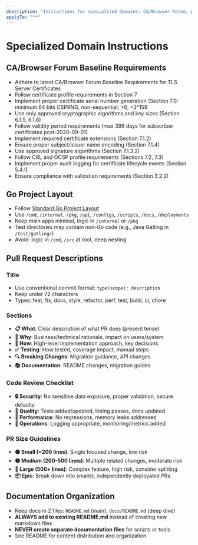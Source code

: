 ```yaml
---
description: "Instructions for specialized domains: CA/Browser Forum, project layout, PRs, documentation"
applyTo: "**"
---
```

# Specialized Domain Instructions

## CA/Browser Forum Baseline Requirements

- Adhere to latest CA/Browser Forum Baseline Requirements for TLS Server Certificates
- Follow certificate profile requirements in Section 7
- Implement proper certificate serial number generation (Section 7.1): minimum 64 bits CSPRNG, non-sequential, >0, <2^159
- Use only approved cryptographic algorithms and key sizes (Section 6.1.5, 6.1.6)
- Follow validity period requirements (max 398 days for subscriber certificates post-2020-09-01)
- Implement required certificate extensions (Section 7.1.2)
- Ensure proper subject/issuer name encoding (Section 7.1.4)
- Use approved signature algorithms (Section 7.1.3.2)
- Follow CRL and OCSP profile requirements (Sections 7.2, 7.3)
- Implement proper audit logging for certificate lifecycle events (Section 5.4.1)
- Ensure compliance with validation requirements (Section 3.2.2)

## Go Project Layout

- Follow [Standard Go Project Layout](https://github.com/golang-standards/project-layout)
- Use `/cmd`, `/internal`, `/pkg`, `/api`, `/configs`, `/scripts`, `/docs`, `/deployments`
- Keep main apps minimal, logic in `/internal` or `/pkg`
- Test directories may contain non-Go code (e.g., Java Gatling in `/test/gatling/`)
- Avoid: logic in `/cmd`, `/src` at root, deep nesting

## Pull Request Descriptions

### Title
- Use conventional commit format: `type(scope): description`
- Keep under 72 characters
- Types: feat, fix, docs, style, refactor, perf, test, build, ci, chore

### Sections
- **📋 What**: Clear description of what PR does (present tense)
- **🎯 Why**: Business/technical rationale, impact on users/system
- **🔧 How**: High-level implementation approach, key decisions
- **✅ Testing**: How tested, coverage impact, manual steps
- **🔍 Breaking Changes**: Migration guidance, API changes
- **📚 Documentation**: README changes, migration guides

### Code Review Checklist
- **🔒 Security**: No sensitive data exposure, proper validation, secure defaults
- **🧪 Quality**: Tests added/updated, linting passes, docs updated
- **🚀 Performance**: No regressions, memory leaks addressed
- **🔧 Operations**: Logging appropriate, monitoring/metrics added

### PR Size Guidelines
- **🟢 Small (<200 lines)**: Single focused change, low risk
- **🟡 Medium (200-500 lines)**: Multiple related changes, moderate risk
- **🔴 Large (500+ lines)**: Complex feature, high risk, consider splitting
- **📦 Epic**: Break down into smaller, independently deployable PRs

## Documentation Organization

- Keep docs in 2 files: `README.md` (main), `docs/README.md` (deep dive)
- **ALWAYS add to existing README.md** instead of creating new markdown files
- **NEVER create separate documentation files** for scripts or tools
- See README for content distribution and organization
